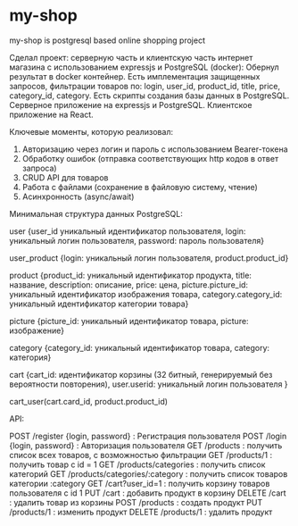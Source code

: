 # my-shop
my-shop is postgresql based online shopping project

Сделал проект: серверную часть и клиентскую часть интернет магазина с использованием expressjs и PostgreSQL (docker): 
Обернул результат в docker контейнер.
Есть имплементация защищенных запросов, фильтрации товаров по: login, user_id, product_id, title, price, category_id, category.
Есть скрипты создания базы данных в PostgreSQL.
Серверное приложение на expressjs и PostgreSQL.
Клиентское приложение на React.

Ключевые моменты, которую реализовал:

1. Авторизацию через логин и пароль с использованием Bearer-токена
2. Обработку ошибок (отправка соответствующих http кодов в ответ запроса)
3. CRUD API для товаров
4. Работа с файлами (сохранение в файловую систему, чтение)
5. Асинхронность (async/await)
 
Минимальная структура данных PostgreSQL:

user {user_id уникальный идентификатор пользователя, login: уникальный логин пользователя, password: пароль пользователя}

user_product {login: уникальный логин пользователя, product.product_id}

product {product_id: уникальный идентификатор продукта, title: название, description: описание, price: цена, picture.picture_id: уникальный   идентификатор изображения товара, category.category_id: уникальный идентификатор категории товара}

picture {picture_id: уникальный идентификатор товара, picture: изображение}

category {category_id: уникальный идентификатор товара, category: категория}

cart {cart_id: идентификатор корзины (32 битный, генерируемый без вероятности повторения), user.userid: уникальный логин пользователя }

cart_user(cart.card_id, product.product_id)

API:

POST /register {login, password} : Регистрация пользователя
POST /login {login, password} : Авторизация пользователя
GET /products : получить список всех товаров, с возможностью фильтрации
GET /products/1 : получить товар с id = 1
GET /products/categories : получить список категорий
GET /products/categories/:category : получить список товаров категории :category
GET /cart?user_id=1 : получить корзину товаров пользователя с id 1
PUT /cart : добавить продукт в корзину
DELETE /cart : удалить товар из корзины
POST /products : создать продукт
PUT /products/1 : изменить продукт
DELETE /products/1 : удалить продукт
